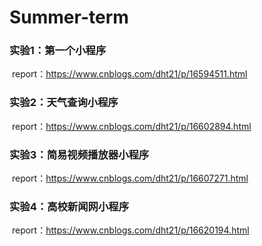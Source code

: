 # Summer-term
### 实验1：第一个小程序

​	report：https://www.cnblogs.com/dht21/p/16594511.html

### 实验2：天气查询小程序

​	report：https://www.cnblogs.com/dht21/p/16602894.html

### 实验3：简易视频播放器小程序

​	report：https://www.cnblogs.com/dht21/p/16607271.html

### 实验4：高校新闻网小程序

​	report：https://www.cnblogs.com/dht21/p/16620194.html





